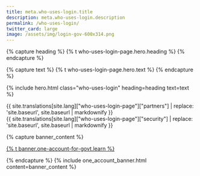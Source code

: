 ```yaml
---
title: meta.who-uses-login.title
description: meta.who-uses-login.description
permalink: /who-uses-login/
twitter_card: large
image: /assets/img/login-gov-600x314.png
---
```


{% capture heading %}
{% t who-uses-login-page.hero.heading %}
{% endcapture %}

{% capture text %}
{% t who-uses-login-page.hero.text %}
{% endcapture %}

{% include hero.html class="who-uses-login" heading=heading text=text %}

<div class="bg-lightest-blue">
  <div class="container who-uses-login">
    <div class="partners bg-lightest-blue">
      {{ site.translations[site.lang]["who-uses-login-page"]["partners"] | replace: 'site.baseurl', site.baseurl | markdownify }}
    </div>
  </div>
  <div class="bg-white">
    <div class="container who-uses-login">
      <div class="security">
        {{ site.translations[site.lang]["who-uses-login-page"]["security"] | replace: 'site.baseurl', site.baseurl | markdownify }}
      </div>
    </div>
  </div>
</div>

{% capture banner_content %}

  <p><a class="learn-account-creation link" href="{{ site.baseurl }}/create-an-account">{% t banner.one-account-for-govt.learn %}</a></p>
{% endcapture %}
{% include one_account_banner.html content=banner_content %}
